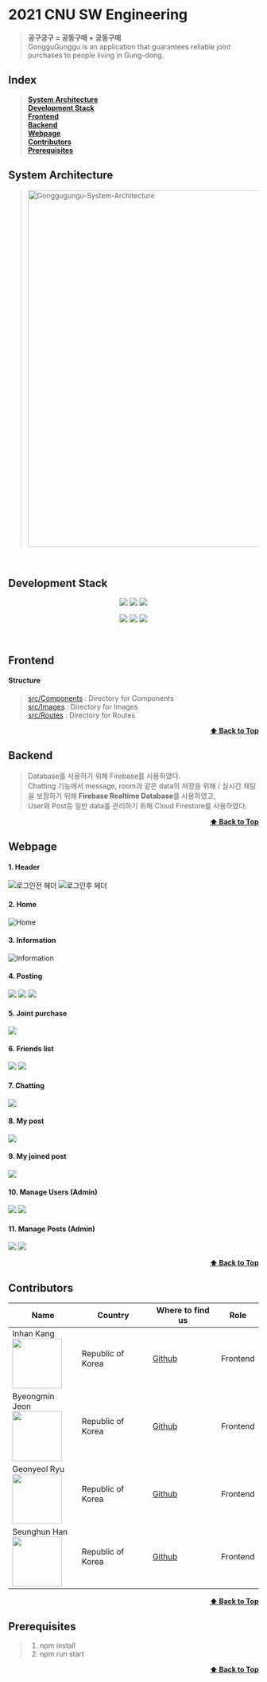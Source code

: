 # 2021 CNU SW Engineering
> **공구궁구 = 공동구매 + 궁동구매** <br/>
> GongguGunggu is an application that guarantees reliable joint purchases to people living in Gung-dong.


## Index
> <b><a href="#system-architecture">System Architecture</a></b><br>
> <b><a href="#development-stack">Development Stack</a> </b><br>
> <b><a href="#frontend">Frontend</a></b>  <br>
> <b><a href="#backend">Backend</a></b><br>
> <b><a href="#webpage">Webpage</a></b><br>
> <b><a href="#contributors">Contributors</a></b><br>
> <b><a href="#prerequisites">Prerequisites</a></b><br>

## System Architecture
> <img width="717" alt="Gonggugungu-System-Architecture" src="https://user-images.githubusercontent.com/34560965/146489144-2737b71b-4202-4578-8863-b9014c647ae0.png">

<br>

## Development Stack
<p align="center">
  <img src="https://img.shields.io/badge/React-v17.0.2-blue" />
  <img src="https://img.shields.io/badge/Firebase-blue" />
  <img src="https://img.shields.io/badge/VSCode-blue" />
</p>
<p align="center" text-align="center" width="100%">
  <img src="https://img.shields.io/github/contributors/2021-CNU-SW-Engineering-Team-3/gonggugunggu?color=brightgreen" />
  <img src="https://img.shields.io/github/last-commit/2021-CNU-SW-Engineering-Team-3/gonggugunggu?color=red" />
  <img src="https://img.shields.io/github/commit-activity/w/2021-CNU-SW-Engineering-Team-3/gonggugunggu?color=red" />
</p>

<br>

## Frontend
#### Structure
  > [src/Components](./src/Components) : Directory for Components <br/>
  > [src/Images](./src/Images) : Directory for Images <br/>
  > [src/Routes](./src/Routes) : Directory for Routes <br/>

<div align="right">
    <b><a href="#2021-cnu-sw-engineering">⬆️ Back to Top</a></b>
</div>

## Backend
  > Database를 사용하기 위해 Firebase를 사용하였다. <br/>
  > Chatting 기능에서 message, room과 같은 data의 저장을 위해 / 실시간 채팅을 보장하기 위해 <strong>Firebase Realtime Database</strong>를 사용하였고, <br/>
  > User와 Post등 일반 data를 관리하기 위해 Cloud Firestore를 사용하였다. <br/>

<div align="right">
    <b><a href="#2021-cnu-sw-engineering">⬆️ Back to Top</a></b>
</div>

## Webpage
#### 1. Header
![로그인전 헤더](https://user-images.githubusercontent.com/28756358/145322551-6088bf52-177c-4384-8bf5-6056734f699f.png)
![로그인후 헤더](https://user-images.githubusercontent.com/28756358/145322728-adaf2252-dcfe-423d-9671-36d46e7a6390.png)
#### 2. Home
![Home](https://user-images.githubusercontent.com/34560965/146491577-d659c626-c9a3-413f-8365-d24d5a4169cc.png)
#### 3. Information
![Information](https://user-images.githubusercontent.com/34560965/146491785-966ca90f-4ddf-4fc6-aff6-cbae1075beb4.png)
#### 4. Posting
![](https://user-images.githubusercontent.com/34560965/146493988-9df6c441-972e-478b-8fbd-0537b5ac8b24.png)
![](https://user-images.githubusercontent.com/34560965/146494169-4e4095a8-566a-4987-b9a8-26dc65c90978.png)
![](https://user-images.githubusercontent.com/34560965/146494225-9fdd280b-9609-45bd-b1e6-128affbad10b.png)
#### 5. Joint purchase
![](https://user-images.githubusercontent.com/34560965/146494381-ec29cc0d-075e-450c-9772-f1e77f667aee.png)
#### 6. Friends list
![](https://user-images.githubusercontent.com/34560965/146494507-241c7e17-574e-402d-88c2-7f569fc321ac.png)
![](https://user-images.githubusercontent.com/34560965/146494535-3473f426-0ebb-40dd-8b87-70e12b322e31.png)
#### 7. Chatting
![](https://user-images.githubusercontent.com/34560965/146494583-87b7864f-0d14-430d-abce-badd5d615e10.png)
#### 8. My post
![](https://user-images.githubusercontent.com/34560965/146494655-d6444a0a-f87e-4363-8814-dddb18d96d59.png)
#### 9. My joined post
![](https://user-images.githubusercontent.com/34560965/146494694-3002d185-2d5e-4ee5-b557-7402cf80106a.png)
#### 10. Manage Users (Admin)
![](https://user-images.githubusercontent.com/34560965/146494786-a6518e5b-6cb1-4245-8113-10aa09b9f722.png)
![](https://user-images.githubusercontent.com/34560965/146494817-20bbc9a1-35ca-4aa2-b794-57351a551cfc.png)
#### 11. Manage Posts (Admin)
![](https://user-images.githubusercontent.com/34560965/146494862-d10f0d08-8caf-4a11-b310-11017bd22060.png)
![](https://user-images.githubusercontent.com/34560965/146494913-b538831d-fa35-44ef-9a77-6e59b7789c80.png)

<div align="right">
    <b><a href="#2021-cnu-sw-engineering">⬆️ Back to Top</a></b>
</div>


## Contributors
| Name | Country | Where to find us | Role |
| ---- | ------- | ----------------- | ---- |
| Inhan Kang <br /> <img src="https://avatars.githubusercontent.com/inhan05053" width="100" />  | Republic of Korea | [Github](https://github.com/inhan05053)| Frontend |
| Byeongmin Jeon <br /> <img src="https://avatars.githubusercontent.com/jeonbyeongmin" width="100" />  | Republic of Korea | [Github](https://github.com/jeonbyeongmin)| Frontend |
| Geonyeol Ryu <br /> <img src="https://avatars.githubusercontent.com/rjsduf0503" width="100" />  | Republic of Korea | [Github](https://github.com/rjsduf0503)| Frontend |
| Seunghun Han <br /> <img src="https://avatars.githubusercontent.com/gooriiie" width="100" />  | Republic of Korea | [Github](https://github.com/gooriiie)| Frontend |

<div align="right">
    <b><a href="#2021-cnu-sw-engineering">⬆️ Back to Top</a></b>
</div>

## Prerequisites

> 1. npm install 
> 2. npm run start

<div align="right">
    <b><a href="#2021-cnu-sw-engineering">⬆️ Back to Top</a></b>
</div>
